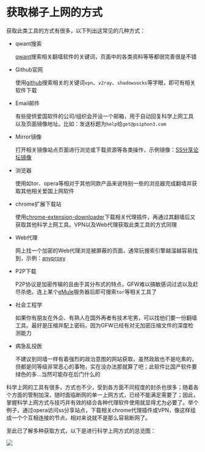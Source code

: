 # 获取梯子上网的方式

获取此类工具的方式有很多，以下列出这常见的几种方式：

* qwant搜索

    [qwant](https://www.qwant.com/)搜索相关翻墙软件的关键词，页面中的各类资料等等都很完善很是不错

* Github官网

    使用[github](https://www.github.com/)搜索相关的关键词`vpn`、`v2ray`、`shadowsocks`等字眼，即可有相关软件下载

* Email邮件

    有些提供爱国软件的公司/组织会开设一个邮箱，用于自动回复科学上网工具以及页面镜像地址。比如：发送标题为`help`给`get@psiphon3.com`

* Mirror镜像

    打开相关镜像站点页面进行浏览或下载资源等各类操作，示例镜像：[SS分享论坛镜像](https://www.ssrshare.xyz/)

* 浏览器

    使用如tor、opera等相对于其他同款产品来说特别一些的浏览器完成翻墙并获取其他相关爱国上网软件

* chrome扩展下载站

    使用[chrome-extension-downloader](https://chrome-extension-downloader.com/)下载相关代理插件，再通过其翻墙后又获取其他科学上网工具。VPN以及Web代理获取此类工具的方式同理

* Web代理

    网上找一个加密的Web代理浏览被屏蔽的页面，通常玩搜索引擎越溜越容易找到，示例：[anyproxy](https://www.anyproxy.cn/)

* P2P下载

    P2P协议是加密传输的且由于其分布式的特点，GFW难以搞敏感词过滤以及赶尽杀绝。连上某个[eMule](https://www.emule-project.net/home/perl/general.cgi?l=42)服务器后即可搜索`tor`等相关工具了

* 社会工程学

    如果你有朋友在外企、有熟人在国外再者有技术宅男，可以找他们要一份翻墙工具。最好是压缩并配上密码，因为GFW已经有对无加密压缩文件的深度检测能力

* 病急乱投医

    不建议到同墙一样有着强烈的政治意图的网站获取，虽然政敌也不是吃素的，但都是同等级非常恶心的事物，实在没办法那就算了吧；此软件比国产软件要绿色的多...当然可能存在后门什么的

科学上网的工具有很多，方式也不少，受到各方面不同程度的封杀也很多；随着各个方面的管制加深，随时面临断网的单一上网方式，已经不能满足需要了；因此，掌握科学上网方式与技巧并有效的结合各种代理软件使用就显得尤为必要了。举个例子，通过opera访问ss分享站点，下载相关chrome代理插件或VPN，像这样组成一个个互相连接的节点，相对来说就不是那么容易断网了。

至此已了解多种获取方式，以下是进行科学上网方式的总览图：

<!-- ![](https://ipfs.io/ipfs/QmRhbqdGy8wmZhnE68D8uesrEgDFAsp2pcJE2frMuKfrvs?1.png) -->

![](https://raw.githubusercontent.com/loremwalker/fq-book/master/docs/images/2018-05-05_154505.png)